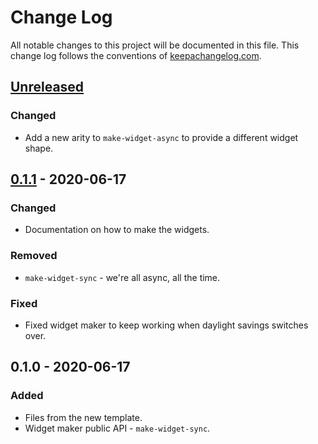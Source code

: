 # Change Log
All notable changes to this project will be documented in this file. This change log follows the conventions of [keepachangelog.com](http://keepachangelog.com/).

## [Unreleased]
### Changed
- Add a new arity to `make-widget-async` to provide a different widget shape.

## [0.1.1] - 2020-06-17
### Changed
- Documentation on how to make the widgets.

### Removed
- `make-widget-sync` - we're all async, all the time.

### Fixed
- Fixed widget maker to keep working when daylight savings switches over.

## 0.1.0 - 2020-06-17
### Added
- Files from the new template.
- Widget maker public API - `make-widget-sync`.

[Unreleased]: https://github.com/your-name/emsh/compare/0.1.1...HEAD
[0.1.1]: https://github.com/your-name/emsh/compare/0.1.0...0.1.1
